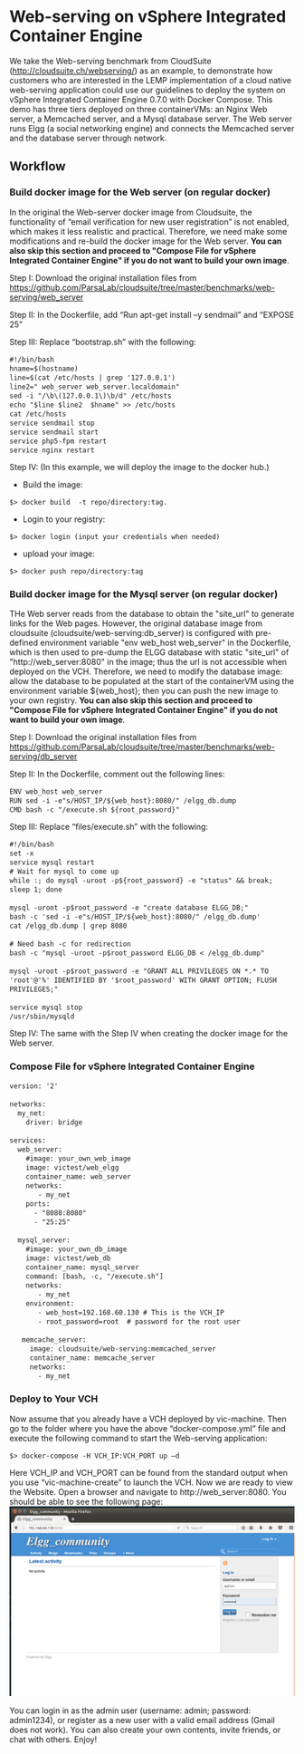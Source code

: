 # Web-serving on vSphere Integrated Container Engine

We take the Web-serving benchmark from CloudSuite (http://cloudsuite.ch/webserving/) as an example, to demonstrate how customers who are interested in the LEMP implementation of a cloud native web-serving application could use our guidelines to deploy the system on vSphere Integrated Container Engine 0.7.0 with Docker Compose. This demo has three tiers deployed on three containerVMs: an Nginx Web server, a Memcached server, and a Mysql database server. The Web server runs Elgg (a social networking engine) and connects the Memcached server and the database server through network.

## Workflow

### Build docker image for the Web server (on regular docker)

In the original the Web-server docker image from Cloudsuite, the functionality of “email verification for new user registration” is not enabled, which makes it less realistic and practical. Therefore, we need make some modifications and re-build the docker image for the Web server. **You can also skip this section and proceed to "Compose File for vSphere Integrated Container Engine" if you do not want to build your own image**.

Step I: 
Download the original installation files from https://github.com/ParsaLab/cloudsuite/tree/master/benchmarks/web-serving/web_server

Step II:
In the Dockerfile, add “Run apt-get install –y sendmail” and “EXPOSE 25”

Step III:
Replace “bootstrap.sh” with the following:

```
#!/bin/bash
hname=$(hostname)
line=$(cat /etc/hosts | grep '127.0.0.1')
line2=" web_server web_server.localdomain"
sed -i "/\b\(127.0.0.1\)\b/d" /etc/hosts
echo "$line $line2  $hname" >> /etc/hosts
cat /etc/hosts
service sendmail stop
service sendmail start
service php5-fpm restart
service nginx restart
```
Step IV: (In this example, we will deploy the image to the docker hub.)
-	Build the image: 
```
$> docker build  -t repo/directory:tag. 
```
-	Login to your registry: 
```
$> docker login (input your credentials when needed)
```
-	upload your image: 
```
$> docker push repo/directory:tag
```

### Build docker image for the Mysql server (on regular docker)

THe Web server reads from the database to obtain the "site_url" to generate links for the Web pages. However, the original database image from cloudsuite (cloudsuite/web-serving:db_server) is configured with pre-defined environment variable "env web_host web_server" in the Dockerfile, which is then used to pre-dump the ELGG database with static "site_url" of "http://web_server:8080" in the image; thus the url is not accessible when deployed on the VCH. Therefore, we need to modify the database image: allow the database to be populated at the start of the containerVM using the environment variable ${web_host}; then you can push the new image to your own registry. **You can also skip this section and proceed to "Compose File for vSphere Integrated Container Engine" if you do not want to build your own image**.

Step I: 
Download the original installation files from https://github.com/ParsaLab/cloudsuite/tree/master/benchmarks/web-serving/db_server

Step II:
In the Dockerfile, comment out the following lines:
```
ENV web_host web_server
RUN sed -i -e"s/HOST_IP/${web_host}:8080/" /elgg_db.dump
CMD bash -c "/execute.sh ${root_password}"
```

Step III:
Replace “files/execute.sh” with the following:

```
#!/bin/bash
set -x
service mysql restart
# Wait for mysql to come up
while :; do mysql -uroot -p${root_password} -e "status" && break; sleep 1; done

mysql -uroot -p$root_password -e "create database ELGG_DB;"
bash -c 'sed -i -e"s/HOST_IP/${web_host}:8080/" /elgg_db.dump'
cat /elgg_db.dump | grep 8080

# Need bash -c for redirection
bash -c "mysql -uroot -p$root_password ELGG_DB < /elgg_db.dump"

mysql -uroot -p$root_password -e "GRANT ALL PRIVILEGES ON *.* TO 'root'@'%' IDENTIFIED BY '$root_password' WITH GRANT OPTION; FLUSH PRIVILEGES;"

service mysql stop 
/usr/sbin/mysqld
```

Step IV: The same with the Step IV when creating the docker image for the Web server.

### Compose File for vSphere Integrated Container Engine
```
version: '2'

networks:
  my_net:
    driver: bridge

services:
  web_server:
    #image: your_own_web_image
    image: victest/web_elgg
    container_name: web_server
    networks:
       - my_net
    ports:
      - "8080:8080"
      - "25:25"

  mysql_server:
    #image: your_own_db_image
    image: victest/web_db
    container_name: mysql_server
    command: [bash, -c, "/execute.sh"]
    networks:
       - my_net
    environment:
       - web_host=192.168.60.130 # This is the VCH_IP
       - root_password=root  # password for the root user
       
   memcache_server:
     image: cloudsuite/web-serving:memcached_server
     container_name: memcache_server
     networks:
       - my_net    
```

### Deploy to Your VCH

Now assume that you already have a VCH deployed by vic-machine. Then go to the folder where you have the above “docker-compose.yml” file and execute the following command to start the Web-serving application:
```
$> docker-compose -H VCH_IP:VCH_PORT up –d
```
Here VCH_IP and VCH_PORT can be found from the standard output when you use “vic-machine-create” to launch the VCH. Now we are ready to view the Website. Open a browser and navigate to http://web_server:8080. You should be able to see the following page:
![Web serving demo](images/elgg.png)

You can login in as the admin user (username: admin; password: admin1234), or register as a new user with a valid email address (Gmail does not work). You can also create your own contents, invite friends, or chat with others. Enjoy! 





